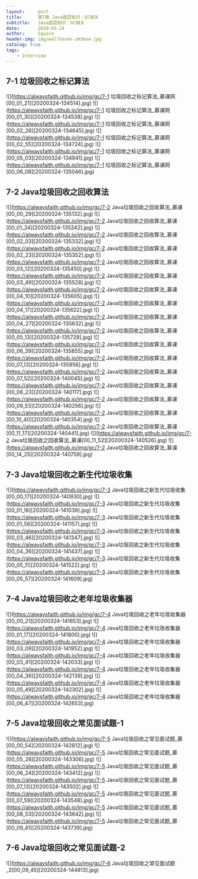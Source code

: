 ```yaml
---
layout:     post
title:      第7章 Java底层知识：GC相关
subtitle:   Java底层知识：GC相关
date:       2020-03-24
author:     Square
header-img: img/wallhaven-zm3mxw.jpg
catalog: true
tags:
    - Interview
---
```


## 7-1 垃圾回收之标记算法
![](https://alwaysfaith.github.io/img/gc/7-1 垃圾回收之标记算法_慕课网[00_01_21][20200324-134514].jpg)
![](https://alwaysfaith.github.io/img/gc/7-1 垃圾回收之标记算法_慕课网[00_01_30][20200324-134538].jpg)
![](https://alwaysfaith.github.io/img/gc/7-1 垃圾回收之标记算法_慕课网[00_02_26][20200324-134645].jpg)
![](https://alwaysfaith.github.io/img/gc/7-1 垃圾回收之标记算法_慕课网[00_02_55][20200324-134724].jpg)
![](https://alwaysfaith.github.io/img/gc/7-1 垃圾回收之标记算法_慕课网[00_05_03][20200324-134941].jpg)
![](https://alwaysfaith.github.io/img/gc/7-1 垃圾回收之标记算法_慕课网[00_06_08][20200324-135046].jpg)
## 7-2 Java垃圾回收之回收算法
![](https://alwaysfaith.github.io/img/gc/7-2 Java垃圾回收之回收算法_慕课[00_00_29][20200324-135132].jpg)
![](https://alwaysfaith.github.io/img/gc/7-2 Java垃圾回收之回收算法_慕课[00_01_24][20200324-135242].jpg)
![](https://alwaysfaith.github.io/img/gc/7-2 Java垃圾回收之回收算法_慕课[00_02_03][20200324-135332].jpg)
![](https://alwaysfaith.github.io/img/gc/7-2 Java垃圾回收之回收算法_慕课[00_02_23][20200324-135352].jpg)
![](https://alwaysfaith.github.io/img/gc/7-2 Java垃圾回收之回收算法_慕课[00_03_12][20200324-135450].jpg)
![](https://alwaysfaith.github.io/img/gc/7-2 Java垃圾回收之回收算法_慕课[00_03_49][20200324-135528].jpg)
![](https://alwaysfaith.github.io/img/gc/7-2 Java垃圾回收之回收算法_慕课[00_04_10][20200324-135605].jpg)
![](https://alwaysfaith.github.io/img/gc/7-2 Java垃圾回收之回收算法_慕课[00_04_17][20200324-135622].jpg)
![](https://alwaysfaith.github.io/img/gc/7-2 Java垃圾回收之回收算法_慕课[00_04_27][20200324-135632].jpg)
![](https://alwaysfaith.github.io/img/gc/7-2 Java垃圾回收之回收算法_慕课[00_05_13][20200324-135729].jpg)
![](https://alwaysfaith.github.io/img/gc/7-2 Java垃圾回收之回收算法_慕课[00_06_39][20200324-135855].jpg)
![](https://alwaysfaith.github.io/img/gc/7-2 Java垃圾回收之回收算法_慕课[00_07_13][20200324-135956].jpg)
![](https://alwaysfaith.github.io/img/gc/7-2 Java垃圾回收之回收算法_慕课[00_07_52][20200324-140045].jpg)
![](https://alwaysfaith.github.io/img/gc/7-2 Java垃圾回收之回收算法_慕课[00_08_23][20200324-140117].jpg)
![](https://alwaysfaith.github.io/img/gc/7-2 Java垃圾回收之回收算法_慕课[00_09_53][20200324-140256].jpg)
![](https://alwaysfaith.github.io/img/gc/7-2 Java垃圾回收之回收算法_慕课[00_10_40][20200324-140354].jpg)
![](https://alwaysfaith.github.io/img/gc/7-2 Java垃圾回收之回收算法_慕课[00_11_17][20200324-140441].jpg)
![](https://alwaysfaith.github.io/img/gc/7-2 Java垃圾回收之回收算法_慕课[00_11_52][20200324-140526].jpg)
![](https://alwaysfaith.github.io/img/gc/7-2 Java垃圾回收之回收算法_慕课[00_14_25][20200324-140759].jpg)
## 7-3 Java垃圾回收之新生代垃圾收集
![](https://alwaysfaith.github.io/img/gc/7-3 Java垃圾回收之新生代垃圾收集[00_00_17][20200324-140930].jpg)
![](https://alwaysfaith.github.io/img/gc/7-3 Java垃圾回收之新生代垃圾收集[00_01_16][20200324-141039].jpg)
![](https://alwaysfaith.github.io/img/gc/7-3 Java垃圾回收之新生代垃圾收集[00_01_56][20200324-141157].jpg)
![](https://alwaysfaith.github.io/img/gc/7-3 Java垃圾回收之新生代垃圾收集[00_03_46][20200324-141347].jpg)
![](https://alwaysfaith.github.io/img/gc/7-3 Java垃圾回收之新生代垃圾收集[00_04_36][20200324-141437].jpg)
![](https://alwaysfaith.github.io/img/gc/7-3 Java垃圾回收之新生代垃圾收集[00_05_11][20200324-141522].jpg)
![](https://alwaysfaith.github.io/img/gc/7-3 Java垃圾回收之新生代垃圾收集[00_05_57][20200324-141609].jpg)
## 7-4 Java垃圾回收之老年垃圾收集器
![](https://alwaysfaith.github.io/img/gc/7-4 Java垃圾回收之老年垃圾收集器[00_00_21][20200324-141653].jpg)
![](https://alwaysfaith.github.io/img/gc/7-4 Java垃圾回收之老年垃圾收集器[00_01_17][20200324-141800].jpg)
![](https://alwaysfaith.github.io/img/gc/7-4 Java垃圾回收之老年垃圾收集器[00_03_09][20200324-141952].jpg)
![](https://alwaysfaith.github.io/img/gc/7-4 Java垃圾回收之老年垃圾收集器[00_03_41][20200324-142033].jpg)
![](https://alwaysfaith.github.io/img/gc/7-4 Java垃圾回收之老年垃圾收集器[00_04_36][20200324-142139].jpg)
![](https://alwaysfaith.github.io/img/gc/7-4 Java垃圾回收之老年垃圾收集器[00_05_49][20200324-142302].jpg)
![](https://alwaysfaith.github.io/img/gc/7-4 Java垃圾回收之老年垃圾收集器[00_06_47][20200324-142653].jpg)
## 7-5 Java垃圾回收之常见面试题-1
![](https://alwaysfaith.github.io/img/gc/7-5 Java垃圾回收之常见面试题_慕[00_00_54][20200324-142812].jpg)
![](https://alwaysfaith.github.io/img/gc/7-5 Java垃圾回收之常见面试题_慕[00_05_28][20200324-143306].jpg)
![](https://alwaysfaith.github.io/img/gc/7-5 Java垃圾回收之常见面试题_慕[00_06_24][20200324-143412].jpg)
![](https://alwaysfaith.github.io/img/gc/7-5 Java垃圾回收之常见面试题_慕[00_07_13][20200324-143502].jpg)
![](https://alwaysfaith.github.io/img/gc/7-5 Java垃圾回收之常见面试题_慕[00_07_59][20200324-143548].jpg)
![](https://alwaysfaith.github.io/img/gc/7-5 Java垃圾回收之常见面试题_慕[00_08_53][20200324-143642].jpg)
![](https://alwaysfaith.github.io/img/gc/7-5 Java垃圾回收之常见面试题_慕[00_09_41][20200324-143739].jpg)
## 7-6 Java垃圾回收之常见面试题-2
![](https://alwaysfaith.github.io/img/gc/7-6 Java垃圾回收之常见面试题_2[00_09_45][20200324-144813].jpg)




